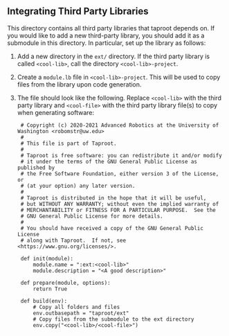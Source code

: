 ## Integrating Third Party Libraries

This directory contains all third party libraries that taproot depends on. If you would like to add
a new third-party library, you should add it as a submodule in this directory. In particular, set
up the library as follows:

1. Add a new directory in the `ext/` directory. If the third party library is called `<cool-lib>`,
   call the directory `<cool-lib>-project`.
1. Create a `module.lb` file in `<cool-lib>-project`. This will be used to copy files from the
   library upon code generation.
1. The file should look like the following. Replace `<cool-lib>` with the third party library and
   `<cool-file>` with the third party library file(s) to copy when generating software:

   ```
    # Copyright (c) 2020-2021 Advanced Robotics at the University of Washington <robomstr@uw.edu>
    #
    # This file is part of Taproot.
    #
    # Taproot is free software: you can redistribute it and/or modify
    # it under the terms of the GNU General Public License as published by
    # the Free Software Foundation, either version 3 of the License, or
    # (at your option) any later version.
    #
    # Taproot is distributed in the hope that it will be useful,
    # but WITHOUT ANY WARRANTY; without even the implied warranty of
    # MERCHANTABILITY or FITNESS FOR A PARTICULAR PURPOSE.  See the
    # GNU General Public License for more details.
    #
    # You should have received a copy of the GNU General Public License
    # along with Taproot.  If not, see <https://www.gnu.org/licenses/>.

    def init(module):
        module.name = ":ext:<cool-lib>"
        module.description = "<A good description>"

    def prepare(module, options):
        return True

    def build(env):
        # Copy all folders and files
        env.outbasepath = "taproot/ext"
        # Copy files from the submodule to the ext directory
        env.copy("<cool-lib>/<cool-file>")
   ```
